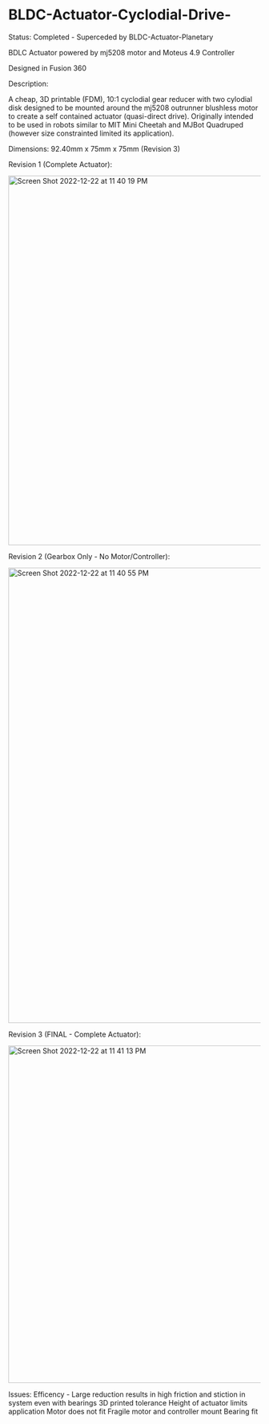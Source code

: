 # BLDC-Actuator-Cyclodial-Drive-

Status: Completed - Superceded by BLDC-Actuator-Planetary

BDLC Actuator powered by mj5208 motor and Moteus 4.9 Controller

Designed in Fusion 360

Description:

A cheap, 3D printable (FDM), 10:1 cyclodial gear reducer with two cylodial disk designed to be mounted around the mj5208 outrunner blushless motor to create a self contained actuator (quasi-direct drive). Originally intended to be used in robots similar to MIT Mini Cheetah and MJBot Quadruped (however size constrainted limited its application).
 
Dimensions: 92.40mm x 75mm x 75mm (Revision 3)

Revision 1 (Complete Actuator):

<img width="737" alt="Screen Shot 2022-12-22 at 11 40 19 PM" src="https://user-images.githubusercontent.com/97418292/209272239-9d6f4d98-26f3-43ae-81e1-d2b36a46efa6.png">

Revision 2 (Gearbox Only - No Motor/Controller):

<img width="908" alt="Screen Shot 2022-12-22 at 11 40 55 PM" src="https://user-images.githubusercontent.com/97418292/209272244-249056a7-1852-458b-90bf-2bb5da804dad.png">

Revision 3 (FINAL - Complete Actuator):
                                                                  
<img width="673" alt="Screen Shot 2022-12-22 at 11 41 13 PM" src="https://user-images.githubusercontent.com/97418292/209272252-32ec4fbd-fa62-4042-94f1-a1b1b9ce9820.png">

Issues:
Efficency - Large reduction results in high friction and stiction in system even with bearings
3D printed tolerance
Height of actuator limits application
Motor does not fit
Fragile motor and controller mount
Bearing fit
